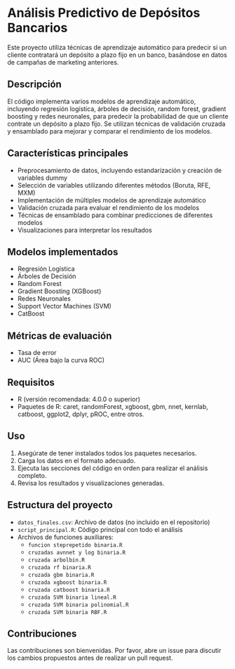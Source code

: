 # Análisis Predictivo de Depósitos Bancarios

Este proyecto utiliza técnicas de aprendizaje automático para predecir si un cliente contratará un depósito a plazo fijo en un banco, basándose en datos de campañas de marketing anteriores.

## Descripción

El código implementa varios modelos de aprendizaje automático, incluyendo regresión logística, árboles de decisión, random forest, gradient boosting y redes neuronales, para predecir la probabilidad de que un cliente contrate un depósito a plazo fijo. Se utilizan técnicas de validación cruzada y ensamblado para mejorar y comparar el rendimiento de los modelos.

## Características principales

- Preprocesamiento de datos, incluyendo estandarización y creación de variables dummy
- Selección de variables utilizando diferentes métodos (Boruta, RFE, MXM)
- Implementación de múltiples modelos de aprendizaje automático
- Validación cruzada para evaluar el rendimiento de los modelos
- Técnicas de ensamblado para combinar predicciones de diferentes modelos
- Visualizaciones para interpretar los resultados

## Modelos implementados

- Regresión Logística
- Árboles de Decisión
- Random Forest
- Gradient Boosting (XGBoost)
- Redes Neuronales
- Support Vector Machines (SVM)
- CatBoost

## Métricas de evaluación

- Tasa de error
- AUC (Área bajo la curva ROC)

## Requisitos

- R (versión recomendada: 4.0.0 o superior)
- Paquetes de R: caret, randomForest, xgboost, gbm, nnet, kernlab, catboost, ggplot2, dplyr, pROC, entre otros.

## Uso

1. Asegúrate de tener instalados todos los paquetes necesarios.
2. Carga los datos en el formato adecuado.
3. Ejecuta las secciones del código en orden para realizar el análisis completo.
4. Revisa los resultados y visualizaciones generadas.

## Estructura del proyecto

- `datos_finales.csv`: Archivo de datos (no incluido en el repositorio)
- `script_principal.R`: Código principal con todo el análisis
- Archivos de funciones auxiliares:
  - `funcion steprepetido binaria.R`
  - `cruzadas avnnet y log binaria.R`
  - `cruzada arbolbin.R`
  - `cruzada rf binaria.R`
  - `cruzada gbm binaria.R`
  - `cruzada xgboost binaria.R`
  - `cruzada catboost binaria.R`
  - `cruzada SVM binaria lineal.R`
  - `cruzada SVM binaria polinomial.R`
  - `cruzada SVM binaria RBF.R`

## Contribuciones

Las contribuciones son bienvenidas. Por favor, abre un issue para discutir los cambios propuestos antes de realizar un pull request.

